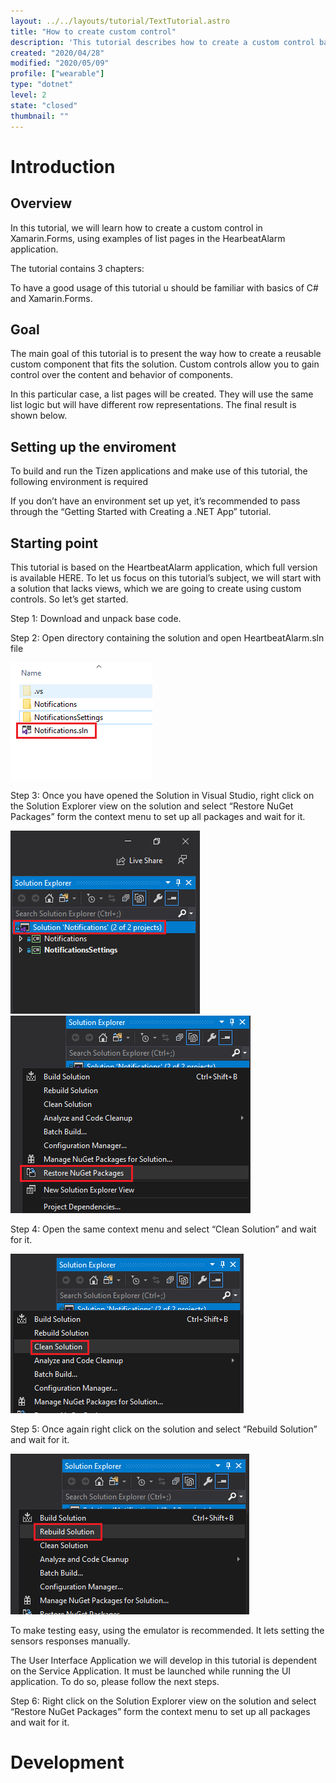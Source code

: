 ```yaml
---
layout: ../../layouts/tutorial/TextTutorial.astro
title: "How to create custom control"
description: 'This tutorial describes how to create a custom control based on the "HeartbeatAlarm" application'
created: "2020/04/28"
modified: "2020/05/09"
profile: ["wearable"]
type: "dotnet"
level: 2
state: "closed"
thumbnail: ""
---
```


#

# Introduction

## Overview

In this tutorial, we will learn how to create a custom control in Xamarin.Forms, using examples of list pages in the HearbeatAlarm application.

The tutorial contains 3 chapters:

To have a good usage of this tutorial u should be familiar with basics of C# and Xamarin.Forms.

## Goal

The main goal of this tutorial is to present the way how to create a reusable custom component that fits the solution. Custom controls allow you to gain control over the content and behavior of components.

In this particular case, a list pages will be created. They will use the same list logic but will have different row representations. The final result is shown below.

## Setting up the enviroment

To build and run the Tizen applications and make use of this tutorial, the following environment is required

If you don’t have an environment set up yet, it’s recommended to pass through the “Getting Started with Creating a .NET App” tutorial.

## Starting point

This tutorial is based on the HeartbeatAlarm application, which full version is available HERE. To let us focus on this tutorial’s subject, we will start with a solution that lacks views, which we are going to create using custom controls. So let’s get started.



Step 1: Download and unpack base code.



Step 2: Open directory containing the solution and open HeartbeatAlarm.sln file

<img src="/assets/images/tutorials/190/directory.PNG" style="height:187px; width:227px"/>

Step 3: Once you have opened the Solution in Visual Studio, right click on the Solution Explorer view on the solution and select “Restore NuGet Packages” form the context menu to set up all packages and wait for it.

<img src="/assets/images/tutorials/190/Solution.png" style="height:293px; width:303px"/>
 
<img src="/assets/images/tutorials/190/RestoreNuGetPackages.png" style="height:316px; width:384px"/>

Step 4: Open the same context menu and select “Clean Solution” and wait for it.

<img src="/assets/images/tutorials/190/CleanSolution.png" style="height:255px; width:373px"/>

Step 5: Once again right click on the solution and select “Rebuild Solution” and wait for it.

<img src="/assets/images/tutorials/190/RebuildSolution.png" style="height:257px; width:382px"/>



To make testing easy, using the emulator is recommended. It lets setting the sensors responses manually.

The User Interface Application we will develop in this tutorial is dependent on the Service Application. It must be launched while running the UI application. To do so, please follow the next steps.



Step 6: Right click on the Solution Explorer view on the solution and select “Restore NuGet Packages” form the context menu to set up all packages and wait for it.

# Development
